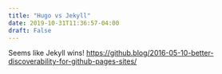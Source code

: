 ```yaml
---
title: "Hugo vs Jekyll"
date: 2019-10-31T11:36:57-04:00
draft: False
---
```


Seems like Jekyll wins!
https://github.blog/2016-05-10-better-discoverability-for-github-pages-sites/

